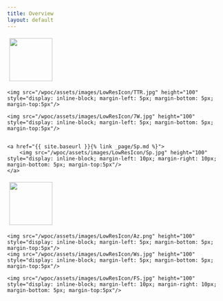 ```yaml
---
title: Overview
layout: default
---
```


<div>
	<a href="{{ site.baseurl }}{% link _page/Ccs.md %}">
		<img src="/wpoc/assets/images/LowResIcon/Ccs.png" height="100" style="display: inline-block; margin-left: 5px; margin-right: 10px; margin-bottom: 5px; margin-top:5px"/>
	</a>
	
	<img src="/wpoc/assets/images/LowResIcon/TTR.jpg" height="100" style="display: inline-block; margin-left: 5px; margin-bottom: 5px; margin-top:5px"/>

	<img src="/wpoc/assets/images/LowResIcon/7W.jpg" height="100" style="display: inline-block; margin-left: 5px; margin-bottom: 5px; margin-top:5px"/>

	
	<a href="{{ site.baseurl }}{% link _page/Sp.md %}">
		<img src="/wpoc/assets/images/LowResIcon/Sp.jpg" height="100" style="display: inline-block; margin-left: 10px; margin-right: 10px; margin-bottom: 5px; margin-top:5px"/>
	</a>

</div>
<div>
	<img src="/wpoc/assets/images/LowResIcon/Kd.png" height="100" style="display: inline-block; margin-left: 5px; margin-bottom: 5px; margin-top:5px"/>

	<img src="/wpoc/assets/images/LowResIcon/Az.png" height="100" style="display: inline-block; margin-left: 5px; margin-bottom: 5px; margin-top:5px"/>
	<img src="/wpoc/assets/images/LowResIcon/Ws.jpg" height="100" style="display: inline-block; margin-left: 5px; margin-bottom: 5px; margin-top:5px"/>
	
	<img src="/wpoc/assets/images/LowResIcon/FS.jpg" height="100" style="display: inline-block; margin-left: 10px; margin-right: 10px; margin-bottom: 5px; margin-top:5px"/>
</div>



<!---
{% for post in site.tags.7W %}
{{ post.excerpt }}
{% endfor %}
<br>
-->





